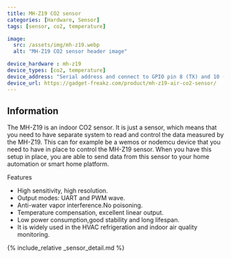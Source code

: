 ```yaml
---
title: MH-Z19 CO2 sensor
categories: [Hardware, Sensor]
tags: [sensor, co2, temperature]

image:
  src: /assets/img/mh-z19.webp
  alt: "MH-Z19 CO2 sensor header image"

device_hardware : mh-z19
device_types: [co2, temperature]
device_address: "Serial address and connect to GPIO pin 8 (TX) and 10 (RX). Ex: `/dev/ttyS0`"
device_url: https://gadget-freakz.com/product/mh-z19-air-co2-sensor/
---
```


## Information
The MH-Z19 is an indoor CO2 sensor. It is just a sensor, which means that you need to have separate system to read and control the data measured by the MH-Z19. This can for example be a wemos or nodemcu device that you need to have in place to control the MH-Z19 sensor. When you have this setup in place, you are able to send data from this sensor to your home automation or smart home platform.

Features
- High sensitivity, high resolution.
- Output modes: UART and PWM wave.
- Anti-water vapor interference.No poisoning.
- Temperature compensation, excellent linear output.
- Low power consumption,good stability and long lifespan.
- It is widely used in the HVAC refrigeration and indoor air quality monitoring.


{% include_relative _sensor_detail.md %}